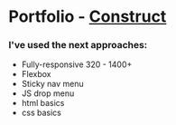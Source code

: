 # Portfolio - [Construct](https://git-edo.github.io/Portfolio-Construct/)

### I've used the next approaches:
- Fully-responsive 320 - 1400+
- Flexbox
- Sticky nav menu
- JS drop menu
- html basics
- css basics
